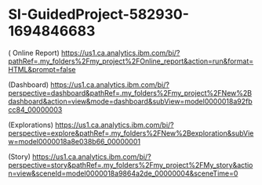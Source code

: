 # SI-GuidedProject-582930-1694846683

( Online Report) 
https://us1.ca.analytics.ibm.com/bi/?pathRef=.my_folders%2Fmy_project%2FOnline_report&action=run&format=HTML&prompt=false

 (Dashboard) 
 https://us1.ca.analytics.ibm.com/bi/?perspective=dashboard&pathRef=.my_folders%2Fmy_project%2FNew%2Bdashboard&action=view&mode=dashboard&subView=model0000018a92fbcc84_00000003
 
 (Explorations) 
 https://us1.ca.analytics.ibm.com/bi/?perspective=explore&pathRef=.my_folders%2FNew%2Bexploration&subView=model0000018a8e038b66_00000001
 
(Story) 
https://us1.ca.analytics.ibm.com/bi/?perspective=story&pathRef=.my_folders%2Fmy_project%2FMy_story&action=view&sceneId=model0000018a9864a2de_00000004&sceneTime=0
 
